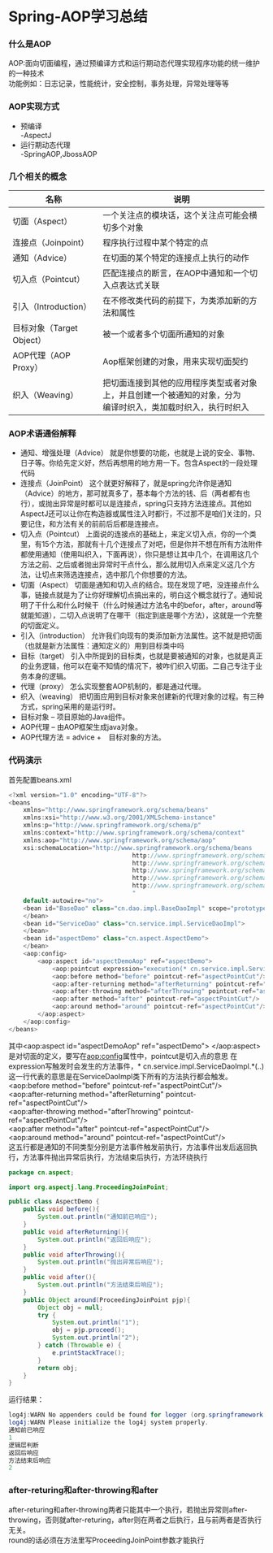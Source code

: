 # Spring-AOP学习总结
### 什么是AOP
AOP:面向切面编程，通过预编译方式和运行期动态代理实现程序功能的统一维护的一种技术<br>
功能例如：日志记录，性能统计，安全控制，事务处理，异常处理等等
### AOP实现方式
* 预编译<br>
-AspectJ
* 运行期动态代理<br>
-SpringAOP,JbossAOP
### 几个相关的概念
名称 | 说明 |
--------- | --------|
切面（Aspect）  | 一个关注点的模块话，这个关注点可能会横切多个对象 |
连接点（Joinpoint）  | 程序执行过程中某个特定的点 |
通知（Advice）  | 在切面的某个特定的连接点上执行的动作 |
切入点（Pointcut）  | 匹配连接点的断言，在AOP中通知和一个切入点表达式关联 |
引入（Introduction）  | 在不修改类代码的前提下，为类添加新的方法和属性 |
目标对象（Target Object）  | 被一个或者多个切面所通知的对象 |
AOP代理（AOP Proxy）  | Aop框架创建的对象，用来实现切面契约 |
织入（Weaving）  | 把切面连接到其他的应用程序类型或者对象上，并且创建一个被通知的对象，分为<br>编译时织入，类加载时织入，执行时织入 |
### AOP术语通俗解释
* 通知、增强处理（Advice） 就是你想要的功能，也就是上说的安全、事物、日子等。你给先定义好，然后再想用的地方用一下。包含Aspect的一段处理代码
* 连接点（JoinPoint） 这个就更好解释了，就是spring允许你是通知（Advice）的地方，那可就真多了，基本每个方法的钱、后（两者都有也行），或抛出异常是时都可以是连接点，spring只支持方法连接点。其他如AspectJ还可以让你在构造器或属性注入时都行，不过那不是咱们关注的，只要记住，和方法有关的前前后后都是连接点。
* 切入点（Pointcut） 上面说的连接点的基础上，来定义切入点，你的一个类里，有15个方法，那就有十几个连接点了对吧，但是你并不想在所有方法附件都使用通知（使用叫织入，下面再说），你只是想让其中几个，在调用这几个方法之前、之后或者抛出异常时干点什么，那么就用切入点来定义这几个方法，让切点来筛选连接点，选中那几个你想要的方法。
* 切面（Aspect） 切面是通知和切入点的结合。现在发现了吧，没连接点什么事，链接点就是为了让你好理解切点搞出来的，明白这个概念就行了。通知说明了干什么和什么时候干（什么时候通过方法名中的befor，after，around等就能知道），二切入点说明了在哪干（指定到底是哪个方法），这就是一个完整的切面定义。
* 引入（introduction） 允许我们向现有的类添加新方法属性。这不就是把切面（也就是新方法属性：通知定义的）用到目标类中吗
* 目标（target） 引入中所提到的目标类，也就是要被通知的对象，也就是真正的业务逻辑，他可以在毫不知情的情况下，被咋们织入切面。二自己专注于业务本身的逻辑。
* 代理（proxy） 怎么实现整套AOP机制的，都是通过代理。
* 织入（weaving） 把切面应用到目标对象来创建新的代理对象的过程。有三种方式，spring采用的是运行时。
* 目标对象 – 项目原始的Java组件。
* AOP代理  – 由AOP框架生成java对象。
* AOP代理方法 = advice +　目标对象的方法。
### 代码演示
首先配置beans.xml<br>
```Java
<?xml version="1.0" encoding="UTF-8"?>
<beans
	xmlns="http://www.springframework.org/schema/beans"
	xmlns:xsi="http://www.w3.org/2001/XMLSchema-instance"
	xmlns:p="http://www.springframework.org/schema/p"
	xmlns:context="http://www.springframework.org/schema/context"
	xmlns:aop="http://www.springframework.org/schema/aop"
	xsi:schemaLocation="http://www.springframework.org/schema/beans 
	                              http://www.springframework.org/schema/beans/spring-beans-3.0.xsd
	                              http://www.springframework.org/schema/context
	                              http://www.springframework.org/schema/context/spring-context-3.0.xsd
	                              http://www.springframework.org/schema/aop
	                              http://www.springframework.org/schema/aop/spring-aop-3.0.xsd
	                              "
	default-autowire="no">
	<bean id="BaseDao" class="cn.dao.impl.BaseDaoImpl" scope="prototype">
	</bean>	
	<bean id="ServiceDao" class="cn.service.impl.ServiceDaoImpl">
	</bean> 
	<bean id="aspectDemo" class="cn.aspect.AspectDemo">
	</bean>  
	<aop:config>
		<aop:aspect id="aspectDemoAop" ref="aspectDemo">
			<aop:pointcut expression="execution(* cn.service.impl.ServiceDaoImpl.*(..))" id="aspectPointCut"/>
			<aop:before method="before" pointcut-ref="aspectPointCut"/>
			<aop:after-returning method="afterReturning" pointcut-ref="aspectPointCut"/>
			<aop:after-throwing method="afterThrowing" pointcut-ref="aspectPointCut"/>
			<aop:after method="after" pointcut-ref="aspectPointCut"/>
			<aop:around method="around" pointcut-ref="aspectPointCut"/>
		</aop:aspect>
	</aop:config>
</beans>
```
其中<aop:aspect id="aspectDemoAop" ref="aspectDemo">	</aop:aspect>是对切面的定义，要写在<aop:config>属性中，pointcut是切入点的意思
在expression写触发时会发生的方法事件，* cn.service.impl.ServiceDaoImpl.*(..)这一行代表的意思是在ServiceDaoImpl类下所有的方法执行都会触发。
<br>
<aop:before method="before" pointcut-ref="aspectPointCut"/><br>
<aop:after-returning method="afterReturning" pointcut-ref="aspectPointCut"/><br>
<aop:after-throwing method="afterThrowing" pointcut-ref="aspectPointCut"/><br>
<aop:after method="after" pointcut-ref="aspectPointCut"/><br>
<aop:around method="around" pointcut-ref="aspectPointCut"/><br>
这五行都是通知的不同类型分别是方法事件触发前执行，方法事件出发后返回执行，方法事件抛出异常后执行，方法结束后执行，方法环绕执行<br>
```java
package cn.aspect;

import org.aspectj.lang.ProceedingJoinPoint;

public class AspectDemo {
	public void before(){
		System.out.println("通知前已响应");
	}
	public void afterReturning(){
		System.out.println("返回后响应");
	}
	public void afterThrowing(){
		System.out.println("抛出异常后响应");
	}
	public void after(){
		System.out.println("方法结束后响应");
	}
	public Object around(ProceedingJoinPoint pjp){
		Object obj = null;
		try {
			System.out.println("1");
			obj = pjp.proceed();
			System.out.println("2");
		} catch (Throwable e) {
			e.printStackTrace();
		}
		return obj;
	}
}

```
运行结果：
```java
log4j:WARN No appenders could be found for logger (org.springframework.context.support.ClassPathXmlApplicationContext).
log4j:WARN Please initialize the log4j system properly.
通知前已响应
1
逻辑层判断
返回后响应
方法结束后响应
2
```
### after-returing和after-throwing和after
after-returing和after-throwing两者只能其中一个执行，若抛出异常则after-throwing，否则就after-returing，after则在两者之后执行，且与前两者是否执行无关。<br>
round的话必须在方法里写ProceedingJoinPoint参数才能执行
